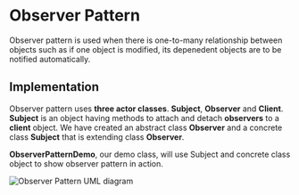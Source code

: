# Observer Pattern

Observer pattern is used when there is one-to-many relationship between objects such as if one object is modified, its depenedent objects are to be notified automatically.

## Implementation

Observer pattern uses __three actor classes__. __Subject__, __Observer__ and __Client__. __Subject__ is an object having methods to attach and detach __observers__ to a __client__ object. We have created an abstract class __Observer__ and a concrete class __Subject__ that is extending class __Observer__.

__ObserverPatternDemo__, our demo class, will use Subject and concrete class object to show observer pattern in action.

![Observer Pattern UML diagram](https://www.tutorialspoint.com/design_pattern/images/observer_pattern_uml_diagram.jpg)
